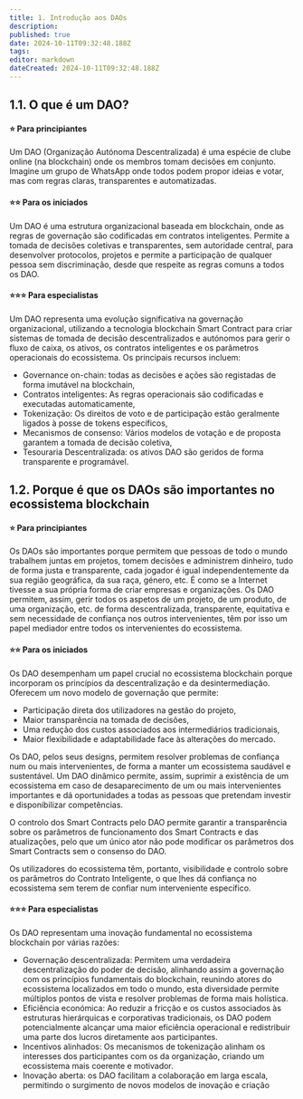 ```yaml
---
title: 1. Introdução aos DAOs
description: 
published: true
date: 2024-10-11T09:32:48.188Z
tags: 
editor: markdown
dateCreated: 2024-10-11T09:32:48.188Z
---
```


## **1.1. O que é um DAO?**

#### **⭐ Para principiantes**

Um DAO (Organização Autónoma Descentralizada) é uma espécie de clube online (na blockchain) onde os membros tomam decisões em conjunto. Imagine um grupo de WhatsApp onde todos podem propor ideias e votar, mas com regras claras, transparentes e automatizadas.

#### **⭐⭐ Para os iniciados**

Um DAO é uma estrutura organizacional baseada em blockchain, onde as regras de governação são codificadas em contratos inteligentes. Permite a tomada de decisões coletivas e transparentes, sem autoridade central, para desenvolver protocolos, projetos e permite a participação de qualquer pessoa sem discriminação, desde que respeite as regras comuns a todos os DAO.

#### **⭐⭐⭐ Para especialistas**

Um DAO representa uma evolução significativa na governação organizacional, utilizando a tecnologia blockchain Smart Contract para criar sistemas de tomada de decisão descentralizados e autónomos para gerir o fluxo de caixa, os ativos, os contratos inteligentes e os parâmetros operacionais do ecossistema. Os principais recursos incluem:

- Governance on-chain: todas as decisões e ações são registadas de forma imutável na blockchain,
- Contratos inteligentes: As regras operacionais são codificadas e executadas automaticamente,
- Tokenização: Os direitos de voto e de participação estão geralmente ligados à posse de tokens específicos,
- Mecanismos de consenso: Vários modelos de votação e de proposta garantem a tomada de decisão coletiva,
- Tesouraria Descentralizada: os ativos DAO são geridos de forma transparente e programável.

## **1.2. Porque é que os DAOs são importantes no ecossistema blockchain**

#### **⭐ Para principiantes**

Os DAOs são importantes porque permitem que pessoas de todo o mundo trabalhem juntas em projetos, tomem decisões e administrem dinheiro, tudo de forma justa e transparente, cada jogador é igual independentemente da sua região geográfica, da sua raça, género, etc. É como se a Internet tivesse a sua própria forma de criar empresas e organizações. Os DAO permitem, assim, gerir todos os aspetos de um projeto, de um produto, de uma organização, etc. de forma descentralizada, transparente, equitativa e sem necessidade de confiança nos outros intervenientes, têm por isso um papel mediador entre todos os intervenientes do ecossistema.

#### **⭐⭐ Para os iniciados**

Os DAO desempenham um papel crucial no ecossistema blockchain porque incorporam os princípios da descentralização e da desintermediação. Oferecem um novo modelo de governação que permite:

- Participação direta dos utilizadores na gestão do projeto,
- Maior transparência na tomada de decisões,
- Uma redução dos custos associados aos intermediários tradicionais,
- Maior flexibilidade e adaptabilidade face às alterações do mercado.

Os DAO, pelos seus designs, permitem resolver problemas de confiança num ou mais intervenientes, de forma a manter um ecossistema saudável e sustentável. Um DAO dinâmico permite, assim, suprimir a existência de um ecossistema em caso de desaparecimento de um ou mais intervenientes importantes e dá oportunidades a todas as pessoas que pretendam investir e disponibilizar competências.

O controlo dos Smart Contracts pelo DAO permite garantir a transparência sobre os parâmetros de funcionamento dos Smart Contracts e das atualizações, pelo que um único ator não pode modificar os parâmetros dos Smart Contracts sem o consenso do DAO.

Os utilizadores do ecossistema têm, portanto, visibilidade e controlo sobre os parâmetros do Contrato Inteligente, o que lhes dá confiança no ecossistema sem terem de confiar num interveniente específico.

#### **⭐⭐⭐ Para especialistas**

Os DAO representam uma inovação fundamental no ecossistema blockchain por várias razões:

- Governação descentralizada: Permitem uma verdadeira descentralização do poder de decisão, alinhando assim a governação com os princípios fundamentais do blockchain, reunindo atores do ecossistema localizados em todo o mundo, esta diversidade permite múltiplos pontos de vista e resolver problemas de forma mais holística.
- Eficiência económica: Ao reduzir a fricção e os custos associados às estruturas hierárquicas e corporativas tradicionais, os DAO podem potencialmente alcançar uma maior eficiência operacional e redistribuir uma parte dos lucros diretamente aos participantes.
- Incentivos alinhados: Os mecanismos de tokenização alinham os interesses dos participantes com os da organização, criando um ecossistema mais coerente e motivador.
- Inovação aberta: os DAO facilitam a colaboração em larga escala, permitindo o surgimento de novos modelos de inovação e criação